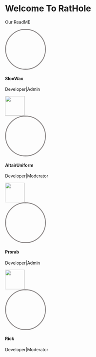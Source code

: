 # Welcome To RatHole
Our ReadME
<div class="wrapper">

<div class="sw">
<img src="ggd.png" style="border: 3px solid
#918d8d; border-radius: 66%; width: 128px;">
<!-- SlooWax. --> 
<h4>SlooWax</h4>
<p>Developer|Admin</p>
<a href="https://github.com/sloowax"><img src="https://img.icons8.com/carbon-copy/452/github.png" width="64" height="64"></a>
</div>
<!-- Altair. --> 
<div class="au">
<img src="au.jpg" style="border: 3px solid
#918d8d; border-radius: 66%; width: 128px;">
<h4>AltairUniform</h4>
<p>Developer|Moderator</p>
<a href="https://github.com/altairuniform"><img src="https://img.icons8.com/carbon-copy/452/github.png" width="64" height="64"></a>
</div>
<!-- ProrabVolodya. --> 
<div class="pb">
<img src="pb.jpg" style="border: 3px solid
#918d8d; border-radius: 66%; width: 128px;">
<h4>Prorab</h4>
<p>Developer|Admin</p>
<a href="https://github.com/prorabvolodya"><img src="https://img.icons8.com/carbon-copy/452/github.png" width="64" height="64"></a>
</div>
<!-- Rick. -->
<div class="rk">
<img src="rk.png" style="border: 3px solid
#918d8d; border-radius: 66%; width: 128px;">
<h4>Rick</h4>
<p>Developer|Moderator</p>
</div>
<!-- End. -->
</div>
